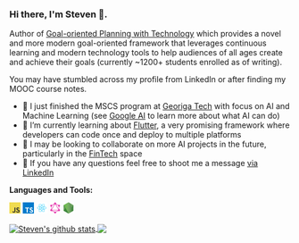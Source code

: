 ### Hi there, I'm Steven 👋.

Author of [Goal-oriented Planning with Technology](https://www.udemy.com/course/goal-oriented-framework/) which provides a novel and more modern goal-oriented framework that leverages continuous learning and modern technology tools to help audiences of all ages create and achieve their goals (currently ~1200+ students enrolled as of writing).

You may have stumbled across my profile from LinkedIn or after finding my MOOC course notes.

- 🔭 I just finished the MSCS program at [Georiga Tech](https://omscs.gatech.edu/) with focus on AI and Machine Learning (see [Google AI](https://ai.google/) to learn more about what AI can do)
- 🌱 I’m currently learning about [Flutter](https://flutter.dev/), a very promising framework where developers can code once and deploy to multiple platforms
- 👯 I may be looking to collaborate on more AI projects in the future, particularly in the [FinTech](https://www.investopedia.com/terms/f/fintech.asp) space
- 💬 If you have any questions feel free to shoot me a message [via LinkedIn](https://www.linkedin.com/in/stevenxchung/)

**Languages and Tools:**

<code><img height="20" src="https://raw.githubusercontent.com/github/explore/80688e429a7d4ef2fca1e82350fe8e3517d3494d/topics/javascript/javascript.png"></code>
<code><img height="20" src="https://raw.githubusercontent.com/github/explore/80688e429a7d4ef2fca1e82350fe8e3517d3494d/topics/typescript/typescript.png"></code>
<code><img height="20" src="https://raw.githubusercontent.com/github/explore/80688e429a7d4ef2fca1e82350fe8e3517d3494d/topics/react/react.png"></code>
<code><img height="20" src="https://raw.githubusercontent.com/github/explore/5c058a388828bb5fde0bcafd4bc867b5bb3f26f3/topics/graphql/graphql.png"></code>
<code><img height="20" src="https://raw.githubusercontent.com/github/explore/80688e429a7d4ef2fca1e82350fe8e3517d3494d/topics/nodejs/nodejs.png"></code>

<a href="https://github.com/stevenxchung/github-readme-stats">
  <img align="center" src="https://github-readme-stats.vercel.app/api?username=stevenxchung&show_icons=true&include_all_commits=true&theme=material-palenight" alt="Steven's github stats" />
</a>
<a href="https://github.com/stevenxchung/github-readme-stats">
  <img align="center" src="https://github-readme-stats.vercel.app/api/top-langs/?username=stevenxchung&layout=compact&theme=material-palenight" />
</a>
